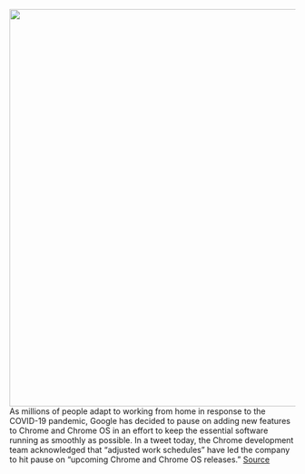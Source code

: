 <img src='https://cdn.vox-cdn.com/thumbor/aV9Ow2l2ZsSKPTbY4h__Mq4SUXM=/0x0:2040x1360/1200x800/filters:focal(857x517:1183x843)/cdn.vox-cdn.com/uploads/chorus_image/image/66520002/acastro_180416_1777_chrome_0001.0.jpg' width='700px' /><br/>
As millions of people adapt to working from home in response to the COVID-19 pandemic, Google has decided to pause on adding new features to Chrome and Chrome OS in an effort to keep the essential software running as smoothly as possible. In a tweet today, the Chrome development team acknowledged that “adjusted work schedules” have led the company to hit pause on “upcoming Chrome and Chrome OS releases.”
<a href='https://www.theverge.com/2020/3/18/21185471/google-pausing-chrome-os-releases-coronavirus-work-schedules'> Source <a/>